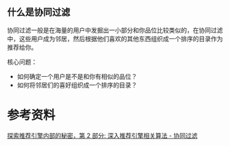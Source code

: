## 什么是协同过滤

协同过滤一般是在海量的用户中发掘出一小部分和你品位比较类似的，在协同过滤中，这些用户成为邻居，然后根据他们喜欢的其他东西组织成一个排序的目录作为推荐给你。

核心问题：

* 如何确定一个用户是不是和你有相似的品位？
* 如何将邻居们的喜好组织成一个排序的目录？


# 参考资料

[探索推荐引擎内部的秘密，第 2 部分: 深入推荐引擎相关算法 - 协同过滤](https://www.ibm.com/developerworks/cn/web/1103_zhaoct_recommstudy2/)
